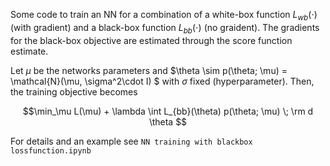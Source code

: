 Some code to train an NN for a combination of a white-box function $L_{wb}(\cdot)$ (with gradient) and a black-box function $L_{bb}(\cdot)$ (no graident). The gradients for the black-box objective are estimated through the score function estimate.

Let $\mu$ be the networks parameters and $\theta \sim p(\theta; \mu) = \mathcal{N}(\mu, \sigma^2\cdot I) $ with $\sigma$ fixed (hyperparameter).
Then, the training objective becomes

$$\min_\mu  L(\mu) + \lambda \int  L_{bb}(\theta) p(\theta; \mu) \; \rm d \theta $$

For details and an example see `NN training with blackbox lossfunction.ipynb`